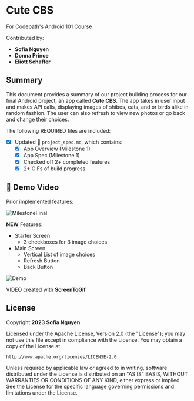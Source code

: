 # **Cute CBS**
For Codepath's Android 101 Course

Contributed by:
- **Sofia Nguyen**
- **Donna Prince**
- **Eliott Schaffer**

## Summary

This document provides a summary of our project building process for our final Android project, an app called **Cute CBS**. The app takes in user input and makes API calls, displaying images of shibes, cats, and or birds alike in random fashion.  The user can also refresh to view new photos or go back and change their choices.  

The following REQUIRED files are included:

- [X] Updated 📄 `project_spec.md`, which contains:
  - [X] App Overview (Milestone 1)
  - [X] App Spec (Milestone 1)
  - [X] Checked off 2+ completed features
  - [X] 2+ GIFs of build progress

## 🎥 Demo Video

Prior implemented features:

![MilestoneFinal](https://user-images.githubusercontent.com/92275246/235288132-22462008-1978-48ff-884a-a7781fc68a5d.gif)

**NEW** Features:
  - Starter Screen
     - 3 checkboxes for 3 image choices
  - Main Screen
     - Vertical List of image choices
     - Refresh Button
     - Back Button

![Demo](https://github.com/symsoph/CBS_Carousel/blob/main/cbs%20carousel%20app%20demo.gif)


VIDEO created with **ScreenToGif**

## License

Copyright **2023** **Sofia Nguyen**

Licensed under the Apache License, Version 2.0 (the "License");
you may not use this file except in compliance with the License.
You may obtain a copy of the License at

    http://www.apache.org/licenses/LICENSE-2.0

Unless required by applicable law or agreed to in writing, software
distributed under the License is distributed on an "AS IS" BASIS,
WITHOUT WARRANTIES OR CONDITIONS OF ANY KIND, either express or implied.
See the License for the specific language governing permissions and
limitations under the License.
